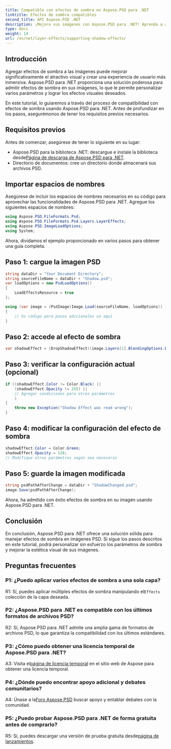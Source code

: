 ```yaml
---
title: Compatible con efectos de sombra en Aspose.PSD para .NET
linktitle: Efectos de sombra compatibles
second_title: API Aspose.PSD .NET
description: ¡Mejore sus imágenes con Aspose.PSD para .NET! Aprenda a admitir efectos de sombra paso a paso. Descárguelo ahora para disfrutar de una experiencia visualmente impresionante.
type: docs
weight: 14
url: /es/net/layer-effects/supporting-shadow-effects/
---
```

## Introducción

Agregar efectos de sombra a las imágenes puede mejorar significativamente el atractivo visual y crear una experiencia de usuario más inmersiva. Aspose.PSD para .NET proporciona una solución poderosa para admitir efectos de sombra en sus imágenes, lo que le permite personalizar varios parámetros y lograr los efectos visuales deseados.

En este tutorial, lo guiaremos a través del proceso de compatibilidad con efectos de sombra usando Aspose.PSD para .NET. Antes de profundizar en los pasos, asegurémonos de tener los requisitos previos necesarios.

## Requisitos previos

Antes de comenzar, asegúrese de tener lo siguiente en su lugar:

-  Aspose.PSD para la biblioteca .NET: descargue e instale la biblioteca desde[Página de descarga de Aspose.PSD para .NET](https://releases.aspose.com/psd/net/).
- Directorio de documentos: cree un directorio donde almacenará sus archivos PSD.

## Importar espacios de nombres

Asegúrese de incluir los espacios de nombres necesarios en su código para aprovechar las funcionalidades de Aspose.PSD para .NET. Agregue los siguientes espacios de nombres:

```csharp
using Aspose.PSD.FileFormats.Psd;
using Aspose.PSD.FileFormats.Psd.Layers.LayerEffects;
using Aspose.PSD.ImageLoadOptions;
using System;
```

Ahora, dividamos el ejemplo proporcionado en varios pasos para obtener una guía completa.

## Paso 1: cargue la imagen PSD

```csharp
string dataDir = "Your Document Directory";
string sourceFileName = dataDir + "Shadow.psd";
var loadOptions = new PsdLoadOptions()
{
    LoadEffectsResource = true
};

using (var image = (PsdImage)Image.Load(sourceFileName, loadOptions))
{
    // Su código para pasos adicionales va aquí
}
```

## Paso 2: accede al efecto de sombra

```csharp
var shadowEffect = (DropShadowEffect)(image.Layers[1].BlendingOptions.Effects[0]);
```

## Paso 3: verificar la configuración actual (opcional)

```csharp
if ((shadowEffect.Color != Color.Black) ||
    (shadowEffect.Opacity != 255) ||
    // Agregar condiciones para otros parámetros
    )
{
    throw new Exception("Shadow Effect was read wrong");
}
```

## Paso 4: modificar la configuración del efecto de sombra

```csharp
shadowEffect.Color = Color.Green;
shadowEffect.Opacity = 128;
// Modifique otros parámetros según sea necesario
```

## Paso 5: guarde la imagen modificada

```csharp
string psdPathAfterChange = dataDir + "ShadowChanged.psd";
image.Save(psdPathAfterChange);
```

Ahora, ha admitido con éxito efectos de sombra en su imagen usando Aspose.PSD para .NET.

## Conclusión

En conclusión, Aspose.PSD para .NET ofrece una solución sólida para manejar efectos de sombra en imágenes PSD. Si sigue los pasos descritos en este tutorial, podrá personalizar sin esfuerzo los parámetros de sombra y mejorar la estética visual de sus imágenes.

## Preguntas frecuentes

### P1: ¿Puedo aplicar varios efectos de sombra a una sola capa?

 R1: Sí, puedes aplicar múltiples efectos de sombra manipulando el`Effects` colección de la capa deseada.

### P2: ¿Aspose.PSD para .NET es compatible con los últimos formatos de archivos PSD?

R2: Sí, Aspose.PSD para .NET admite una amplia gama de formatos de archivos PSD, lo que garantiza la compatibilidad con los últimos estándares.

### P3: ¿Cómo puedo obtener una licencia temporal de Aspose.PSD para .NET?

 A3: Visita el[página de licencia temporal](https://purchase.aspose.com/temporary-license/) en el sitio web de Aspose para obtener una licencia temporal.

### P4: ¿Dónde puedo encontrar apoyo adicional y debates comunitarios?

 A4: Únase a la[Foro Aspose.PSD](https://forum.aspose.com/c/psd/34) buscar apoyo y entablar debates con la comunidad.

### P5: ¿Puedo probar Aspose.PSD para .NET de forma gratuita antes de comprarlo?

 R5: Sí, puedes descargar una versión de prueba gratuita desde[página de lanzamientos](https://releases.aspose.com/).